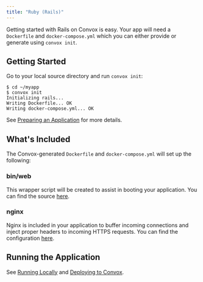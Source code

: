 ```yaml
---
title: "Ruby (Rails)"
---
```


Getting started with Rails on Convox is easy. Your app will need a `Dockerfile` and `docker-compose.yml` which you can either provide or generate using `convox init`.

## Getting Started

Go to your local source directory and run `convox init`:

    $ cd ~/myapp
    $ convox init
    Initializing rails...
    Writing Dockerfile... OK
    Writing docker-compose.yml... OK

See [Preparing an Application](/docs/preparing-an-application) for more details.

## What's Included

The Convox-generated `Dockerfile` and `docker-compose.yml` will set up the following:

### bin/web

This wrapper script will be created to assist in booting your application. You can find the source [here](https://github.com/convox/rails/blob/master/bin/web).

### nginx

Nginx is included in your application to buffer incoming connections and inject proper headers to incoming HTTPS requests. You can find the configuration [here](https://github.com/convox/rails/blob/master/conf/nginx.conf).

## Running the Application

See [Running Locally](/docs/running-locally) and [Deploying to Convox](/docs/deploying-to-convox).

